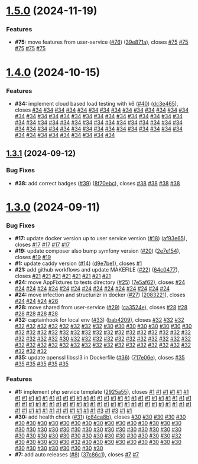 # [1.5.0](https://github.com/VilnaCRM-Org/php-service-template/compare/v1.4.0...v1.5.0) (2024-11-19)

### Features

- **#75:** move features from user-service ([#76](https://github.com/VilnaCRM-Org/php-service-template/issues/76)) ([39e871a](https://github.com/VilnaCRM-Org/php-service-template/commit/39e871a0d22fbde803319a3d3b97ee8d230e9744)), closes [#75](https://github.com/VilnaCRM-Org/php-service-template/issues/75) [#75](https://github.com/VilnaCRM-Org/php-service-template/issues/75) [#75](https://github.com/VilnaCRM-Org/php-service-template/issues/75) [#75](https://github.com/VilnaCRM-Org/php-service-template/issues/75) [#75](https://github.com/VilnaCRM-Org/php-service-template/issues/75)

# [1.4.0](https://github.com/VilnaCRM-Org/php-service-template/compare/v1.3.1...v1.4.0) (2024-10-15)

### Features

- **#34:** implement cloud based load testing with k6 ([#40](https://github.com/VilnaCRM-Org/php-service-template/issues/40)) ([dc3e465](https://github.com/VilnaCRM-Org/php-service-template/commit/dc3e465e4d95a02635fbf3062a176d8bb3128822)), closes [#34](https://github.com/VilnaCRM-Org/php-service-template/issues/34) [#34](https://github.com/VilnaCRM-Org/php-service-template/issues/34) [#34](https://github.com/VilnaCRM-Org/php-service-template/issues/34) [#34](https://github.com/VilnaCRM-Org/php-service-template/issues/34) [#34](https://github.com/VilnaCRM-Org/php-service-template/issues/34) [#34](https://github.com/VilnaCRM-Org/php-service-template/issues/34) [#34](https://github.com/VilnaCRM-Org/php-service-template/issues/34) [#34](https://github.com/VilnaCRM-Org/php-service-template/issues/34) [#34](https://github.com/VilnaCRM-Org/php-service-template/issues/34) [#34](https://github.com/VilnaCRM-Org/php-service-template/issues/34) [#34](https://github.com/VilnaCRM-Org/php-service-template/issues/34) [#34](https://github.com/VilnaCRM-Org/php-service-template/issues/34) [#34](https://github.com/VilnaCRM-Org/php-service-template/issues/34) [#34](https://github.com/VilnaCRM-Org/php-service-template/issues/34) [#34](https://github.com/VilnaCRM-Org/php-service-template/issues/34) [#34](https://github.com/VilnaCRM-Org/php-service-template/issues/34) [#34](https://github.com/VilnaCRM-Org/php-service-template/issues/34) [#34](https://github.com/VilnaCRM-Org/php-service-template/issues/34) [#34](https://github.com/VilnaCRM-Org/php-service-template/issues/34) [#34](https://github.com/VilnaCRM-Org/php-service-template/issues/34) [#34](https://github.com/VilnaCRM-Org/php-service-template/issues/34) [#34](https://github.com/VilnaCRM-Org/php-service-template/issues/34) [#34](https://github.com/VilnaCRM-Org/php-service-template/issues/34) [#34](https://github.com/VilnaCRM-Org/php-service-template/issues/34) [#34](https://github.com/VilnaCRM-Org/php-service-template/issues/34) [#34](https://github.com/VilnaCRM-Org/php-service-template/issues/34) [#34](https://github.com/VilnaCRM-Org/php-service-template/issues/34) [#34](https://github.com/VilnaCRM-Org/php-service-template/issues/34) [#34](https://github.com/VilnaCRM-Org/php-service-template/issues/34) [#34](https://github.com/VilnaCRM-Org/php-service-template/issues/34) [#34](https://github.com/VilnaCRM-Org/php-service-template/issues/34) [#34](https://github.com/VilnaCRM-Org/php-service-template/issues/34) [#34](https://github.com/VilnaCRM-Org/php-service-template/issues/34) [#34](https://github.com/VilnaCRM-Org/php-service-template/issues/34) [#34](https://github.com/VilnaCRM-Org/php-service-template/issues/34) [#34](https://github.com/VilnaCRM-Org/php-service-template/issues/34) [#34](https://github.com/VilnaCRM-Org/php-service-template/issues/34) [#34](https://github.com/VilnaCRM-Org/php-service-template/issues/34) [#34](https://github.com/VilnaCRM-Org/php-service-template/issues/34) [#34](https://github.com/VilnaCRM-Org/php-service-template/issues/34) [#34](https://github.com/VilnaCRM-Org/php-service-template/issues/34) [#34](https://github.com/VilnaCRM-Org/php-service-template/issues/34) [#34](https://github.com/VilnaCRM-Org/php-service-template/issues/34) [#34](https://github.com/VilnaCRM-Org/php-service-template/issues/34) [#34](https://github.com/VilnaCRM-Org/php-service-template/issues/34) [#34](https://github.com/VilnaCRM-Org/php-service-template/issues/34) [#34](https://github.com/VilnaCRM-Org/php-service-template/issues/34) [#34](https://github.com/VilnaCRM-Org/php-service-template/issues/34) [#34](https://github.com/VilnaCRM-Org/php-service-template/issues/34) [#34](https://github.com/VilnaCRM-Org/php-service-template/issues/34) [#34](https://github.com/VilnaCRM-Org/php-service-template/issues/34) [#34](https://github.com/VilnaCRM-Org/php-service-template/issues/34) [#34](https://github.com/VilnaCRM-Org/php-service-template/issues/34) [#34](https://github.com/VilnaCRM-Org/php-service-template/issues/34) [#34](https://github.com/VilnaCRM-Org/php-service-template/issues/34) [#34](https://github.com/VilnaCRM-Org/php-service-template/issues/34) [#34](https://github.com/VilnaCRM-Org/php-service-template/issues/34) [#34](https://github.com/VilnaCRM-Org/php-service-template/issues/34) [#34](https://github.com/VilnaCRM-Org/php-service-template/issues/34) [#34](https://github.com/VilnaCRM-Org/php-service-template/issues/34) [#34](https://github.com/VilnaCRM-Org/php-service-template/issues/34) [#34](https://github.com/VilnaCRM-Org/php-service-template/issues/34) [#34](https://github.com/VilnaCRM-Org/php-service-template/issues/34) [#34](https://github.com/VilnaCRM-Org/php-service-template/issues/34) [#34](https://github.com/VilnaCRM-Org/php-service-template/issues/34) [#34](https://github.com/VilnaCRM-Org/php-service-template/issues/34) [#34](https://github.com/VilnaCRM-Org/php-service-template/issues/34) [#34](https://github.com/VilnaCRM-Org/php-service-template/issues/34)

## [1.3.1](https://github.com/VilnaCRM-Org/php-service-template/compare/v1.3.0...v1.3.1) (2024-09-12)

### Bug Fixes

- **#38:** add correct badges ([#39](https://github.com/VilnaCRM-Org/php-service-template/issues/39)) ([8f70ebc](https://github.com/VilnaCRM-Org/php-service-template/commit/8f70ebcd138b10fe99c189a24c45aee935a7fdd3)), closes [#38](https://github.com/VilnaCRM-Org/php-service-template/issues/38) [#38](https://github.com/VilnaCRM-Org/php-service-template/issues/38) [#38](https://github.com/VilnaCRM-Org/php-service-template/issues/38) [#38](https://github.com/VilnaCRM-Org/php-service-template/issues/38)

# [1.3.0](https://github.com/VilnaCRM-Org/php-service-template/compare/2925a5558f9940c63fbecd19ae5b37c01049bd5f...v1.3.0) (2024-09-11)

### Bug Fixes

- **#17:** update docker version up to user service version ([#18](https://github.com/VilnaCRM-Org/php-service-template/issues/18)) ([af93e65](https://github.com/VilnaCRM-Org/php-service-template/commit/af93e65ecc9231a9d2d3cc634e7a2ad13dd0715b)), closes [#17](https://github.com/VilnaCRM-Org/php-service-template/issues/17) [#17](https://github.com/VilnaCRM-Org/php-service-template/issues/17) [#17](https://github.com/VilnaCRM-Org/php-service-template/issues/17) [#17](https://github.com/VilnaCRM-Org/php-service-template/issues/17)
- **#19:** update composer also bump symfony version ([#20](https://github.com/VilnaCRM-Org/php-service-template/issues/20)) ([2e7e154](https://github.com/VilnaCRM-Org/php-service-template/commit/2e7e1543a92cf06a0a3625d283a484979105ba3e)), closes [#19](https://github.com/VilnaCRM-Org/php-service-template/issues/19) [#19](https://github.com/VilnaCRM-Org/php-service-template/issues/19)
- **#1:** update caddy version ([#14](https://github.com/VilnaCRM-Org/php-service-template/issues/14)) ([d9e7be1](https://github.com/VilnaCRM-Org/php-service-template/commit/d9e7be12eb615dbff78cf60592fc584426d6cf08)), closes [#1](https://github.com/VilnaCRM-Org/php-service-template/issues/1)
- **#21:** add github workflows and update MAKEFILE ([#22](https://github.com/VilnaCRM-Org/php-service-template/issues/22)) ([64c0477](https://github.com/VilnaCRM-Org/php-service-template/commit/64c047720ec823b589145b4a7da1745bb24d0202)), closes [#21](https://github.com/VilnaCRM-Org/php-service-template/issues/21) [#21](https://github.com/VilnaCRM-Org/php-service-template/issues/21) [#21](https://github.com/VilnaCRM-Org/php-service-template/issues/21) [#21](https://github.com/VilnaCRM-Org/php-service-template/issues/21) [#21](https://github.com/VilnaCRM-Org/php-service-template/issues/21) [#21](https://github.com/VilnaCRM-Org/php-service-template/issues/21) [#21](https://github.com/VilnaCRM-Org/php-service-template/issues/21) [#21](https://github.com/VilnaCRM-Org/php-service-template/issues/21)
- **#24:** move AppFixtures to tests directory ([#25](https://github.com/VilnaCRM-Org/php-service-template/issues/25)) ([7e5af62](https://github.com/VilnaCRM-Org/php-service-template/commit/7e5af62c6bb3e65c244c200db13cbab66ff7cd21)), closes [#24](https://github.com/VilnaCRM-Org/php-service-template/issues/24) [#24](https://github.com/VilnaCRM-Org/php-service-template/issues/24) [#24](https://github.com/VilnaCRM-Org/php-service-template/issues/24) [#24](https://github.com/VilnaCRM-Org/php-service-template/issues/24) [#24](https://github.com/VilnaCRM-Org/php-service-template/issues/24) [#24](https://github.com/VilnaCRM-Org/php-service-template/issues/24) [#24](https://github.com/VilnaCRM-Org/php-service-template/issues/24) [#24](https://github.com/VilnaCRM-Org/php-service-template/issues/24) [#24](https://github.com/VilnaCRM-Org/php-service-template/issues/24) [#24](https://github.com/VilnaCRM-Org/php-service-template/issues/24) [#24](https://github.com/VilnaCRM-Org/php-service-template/issues/24) [#24](https://github.com/VilnaCRM-Org/php-service-template/issues/24) [#24](https://github.com/VilnaCRM-Org/php-service-template/issues/24) [#24](https://github.com/VilnaCRM-Org/php-service-template/issues/24) [#24](https://github.com/VilnaCRM-Org/php-service-template/issues/24)
- **#24:** move infection and structurizr in docker ([#27](https://github.com/VilnaCRM-Org/php-service-template/issues/27)) ([2083221](https://github.com/VilnaCRM-Org/php-service-template/commit/2083221505d836fd10fb15e59a4667f3e772931a)), closes [#24](https://github.com/VilnaCRM-Org/php-service-template/issues/24) [#24](https://github.com/VilnaCRM-Org/php-service-template/issues/24) [#24](https://github.com/VilnaCRM-Org/php-service-template/issues/24) [#26](https://github.com/VilnaCRM-Org/php-service-template/issues/26)
- **#28:** move shared from user-service ([#29](https://github.com/VilnaCRM-Org/php-service-template/issues/29)) ([ca3524e](https://github.com/VilnaCRM-Org/php-service-template/commit/ca3524e73e5d89a113834cd9fc8beee76ae857b2)), closes [#28](https://github.com/VilnaCRM-Org/php-service-template/issues/28) [#28](https://github.com/VilnaCRM-Org/php-service-template/issues/28) [#28](https://github.com/VilnaCRM-Org/php-service-template/issues/28) [#28](https://github.com/VilnaCRM-Org/php-service-template/issues/28) [#28](https://github.com/VilnaCRM-Org/php-service-template/issues/28) [#28](https://github.com/VilnaCRM-Org/php-service-template/issues/28)
- **#32:** captainhook for local env ([#33](https://github.com/VilnaCRM-Org/php-service-template/issues/33)) ([bab4209](https://github.com/VilnaCRM-Org/php-service-template/commit/bab4209bbdde4b0106a22e5bb1458309a15be94a)), closes [#32](https://github.com/VilnaCRM-Org/php-service-template/issues/32) [#32](https://github.com/VilnaCRM-Org/php-service-template/issues/32) [#32](https://github.com/VilnaCRM-Org/php-service-template/issues/32) [#32](https://github.com/VilnaCRM-Org/php-service-template/issues/32) [#32](https://github.com/VilnaCRM-Org/php-service-template/issues/32) [#32](https://github.com/VilnaCRM-Org/php-service-template/issues/32) [#32](https://github.com/VilnaCRM-Org/php-service-template/issues/32) [#32](https://github.com/VilnaCRM-Org/php-service-template/issues/32) [#32](https://github.com/VilnaCRM-Org/php-service-template/issues/32) [#32](https://github.com/VilnaCRM-Org/php-service-template/issues/32) [#32](https://github.com/VilnaCRM-Org/php-service-template/issues/32) [#30](https://github.com/VilnaCRM-Org/php-service-template/issues/30) [#30](https://github.com/VilnaCRM-Org/php-service-template/issues/30) [#30](https://github.com/VilnaCRM-Org/php-service-template/issues/30) [#30](https://github.com/VilnaCRM-Org/php-service-template/issues/30) [#30](https://github.com/VilnaCRM-Org/php-service-template/issues/30) [#30](https://github.com/VilnaCRM-Org/php-service-template/issues/30) [#30](https://github.com/VilnaCRM-Org/php-service-template/issues/30) [#30](https://github.com/VilnaCRM-Org/php-service-template/issues/30) [#32](https://github.com/VilnaCRM-Org/php-service-template/issues/32) [#32](https://github.com/VilnaCRM-Org/php-service-template/issues/32) [#32](https://github.com/VilnaCRM-Org/php-service-template/issues/32) [#32](https://github.com/VilnaCRM-Org/php-service-template/issues/32) [#32](https://github.com/VilnaCRM-Org/php-service-template/issues/32) [#32](https://github.com/VilnaCRM-Org/php-service-template/issues/32) [#32](https://github.com/VilnaCRM-Org/php-service-template/issues/32) [#32](https://github.com/VilnaCRM-Org/php-service-template/issues/32) [#32](https://github.com/VilnaCRM-Org/php-service-template/issues/32) [#32](https://github.com/VilnaCRM-Org/php-service-template/issues/32) [#32](https://github.com/VilnaCRM-Org/php-service-template/issues/32) [#32](https://github.com/VilnaCRM-Org/php-service-template/issues/32) [#32](https://github.com/VilnaCRM-Org/php-service-template/issues/32) [#32](https://github.com/VilnaCRM-Org/php-service-template/issues/32) [#32](https://github.com/VilnaCRM-Org/php-service-template/issues/32) [#32](https://github.com/VilnaCRM-Org/php-service-template/issues/32) [#32](https://github.com/VilnaCRM-Org/php-service-template/issues/32) [#32](https://github.com/VilnaCRM-Org/php-service-template/issues/32) [#32](https://github.com/VilnaCRM-Org/php-service-template/issues/32) [#32](https://github.com/VilnaCRM-Org/php-service-template/issues/32) [#30](https://github.com/VilnaCRM-Org/php-service-template/issues/30) [#32](https://github.com/VilnaCRM-Org/php-service-template/issues/32) [#32](https://github.com/VilnaCRM-Org/php-service-template/issues/32) [#32](https://github.com/VilnaCRM-Org/php-service-template/issues/32) [#32](https://github.com/VilnaCRM-Org/php-service-template/issues/32) [#32](https://github.com/VilnaCRM-Org/php-service-template/issues/32) [#32](https://github.com/VilnaCRM-Org/php-service-template/issues/32) [#32](https://github.com/VilnaCRM-Org/php-service-template/issues/32) [#32](https://github.com/VilnaCRM-Org/php-service-template/issues/32) [#32](https://github.com/VilnaCRM-Org/php-service-template/issues/32) [#32](https://github.com/VilnaCRM-Org/php-service-template/issues/32) [#32](https://github.com/VilnaCRM-Org/php-service-template/issues/32) [#32](https://github.com/VilnaCRM-Org/php-service-template/issues/32) [#32](https://github.com/VilnaCRM-Org/php-service-template/issues/32) [#32](https://github.com/VilnaCRM-Org/php-service-template/issues/32) [#32](https://github.com/VilnaCRM-Org/php-service-template/issues/32) [#32](https://github.com/VilnaCRM-Org/php-service-template/issues/32) [#32](https://github.com/VilnaCRM-Org/php-service-template/issues/32) [#32](https://github.com/VilnaCRM-Org/php-service-template/issues/32) [#32](https://github.com/VilnaCRM-Org/php-service-template/issues/32) [#32](https://github.com/VilnaCRM-Org/php-service-template/issues/32) [#32](https://github.com/VilnaCRM-Org/php-service-template/issues/32) [#32](https://github.com/VilnaCRM-Org/php-service-template/issues/32) [#32](https://github.com/VilnaCRM-Org/php-service-template/issues/32) [#32](https://github.com/VilnaCRM-Org/php-service-template/issues/32) [#32](https://github.com/VilnaCRM-Org/php-service-template/issues/32) [#32](https://github.com/VilnaCRM-Org/php-service-template/issues/32) [#32](https://github.com/VilnaCRM-Org/php-service-template/issues/32) [#32](https://github.com/VilnaCRM-Org/php-service-template/issues/32) [#32](https://github.com/VilnaCRM-Org/php-service-template/issues/32) [#32](https://github.com/VilnaCRM-Org/php-service-template/issues/32)
- **#35:** update openssl libssl3 in Dockerfile ([#36](https://github.com/VilnaCRM-Org/php-service-template/issues/36)) ([717e06e](https://github.com/VilnaCRM-Org/php-service-template/commit/717e06ebbe2ffc4af5540a242be08c823a4947f5)), closes [#35](https://github.com/VilnaCRM-Org/php-service-template/issues/35) [#35](https://github.com/VilnaCRM-Org/php-service-template/issues/35) [#35](https://github.com/VilnaCRM-Org/php-service-template/issues/35) [#35](https://github.com/VilnaCRM-Org/php-service-template/issues/35) [#35](https://github.com/VilnaCRM-Org/php-service-template/issues/35) [#35](https://github.com/VilnaCRM-Org/php-service-template/issues/35)

### Features

- **#1:** implement php service template ([2925a55](https://github.com/VilnaCRM-Org/php-service-template/commit/2925a5558f9940c63fbecd19ae5b37c01049bd5f)), closes [#1](https://github.com/VilnaCRM-Org/php-service-template/issues/1) [#1](https://github.com/VilnaCRM-Org/php-service-template/issues/1) [#1](https://github.com/VilnaCRM-Org/php-service-template/issues/1) [#1](https://github.com/VilnaCRM-Org/php-service-template/issues/1) [#1](https://github.com/VilnaCRM-Org/php-service-template/issues/1) [#1](https://github.com/VilnaCRM-Org/php-service-template/issues/1) [#1](https://github.com/VilnaCRM-Org/php-service-template/issues/1) [#1](https://github.com/VilnaCRM-Org/php-service-template/issues/1) [#1](https://github.com/VilnaCRM-Org/php-service-template/issues/1) [#1](https://github.com/VilnaCRM-Org/php-service-template/issues/1) [#1](https://github.com/VilnaCRM-Org/php-service-template/issues/1) [#1](https://github.com/VilnaCRM-Org/php-service-template/issues/1) [#1](https://github.com/VilnaCRM-Org/php-service-template/issues/1) [#1](https://github.com/VilnaCRM-Org/php-service-template/issues/1) [#1](https://github.com/VilnaCRM-Org/php-service-template/issues/1) [#1](https://github.com/VilnaCRM-Org/php-service-template/issues/1) [#1](https://github.com/VilnaCRM-Org/php-service-template/issues/1) [#1](https://github.com/VilnaCRM-Org/php-service-template/issues/1) [#1](https://github.com/VilnaCRM-Org/php-service-template/issues/1) [#1](https://github.com/VilnaCRM-Org/php-service-template/issues/1) [#1](https://github.com/VilnaCRM-Org/php-service-template/issues/1) [#1](https://github.com/VilnaCRM-Org/php-service-template/issues/1) [#1](https://github.com/VilnaCRM-Org/php-service-template/issues/1) [#1](https://github.com/VilnaCRM-Org/php-service-template/issues/1) [#1](https://github.com/VilnaCRM-Org/php-service-template/issues/1) [#1](https://github.com/VilnaCRM-Org/php-service-template/issues/1) [#1](https://github.com/VilnaCRM-Org/php-service-template/issues/1) [#1](https://github.com/VilnaCRM-Org/php-service-template/issues/1) [#1](https://github.com/VilnaCRM-Org/php-service-template/issues/1) [#1](https://github.com/VilnaCRM-Org/php-service-template/issues/1) [#1](https://github.com/VilnaCRM-Org/php-service-template/issues/1) [#1](https://github.com/VilnaCRM-Org/php-service-template/issues/1) [#1](https://github.com/VilnaCRM-Org/php-service-template/issues/1) [#1](https://github.com/VilnaCRM-Org/php-service-template/issues/1) [#1](https://github.com/VilnaCRM-Org/php-service-template/issues/1) [#1](https://github.com/VilnaCRM-Org/php-service-template/issues/1) [#1](https://github.com/VilnaCRM-Org/php-service-template/issues/1) [#1](https://github.com/VilnaCRM-Org/php-service-template/issues/1) [#1](https://github.com/VilnaCRM-Org/php-service-template/issues/1) [#1](https://github.com/VilnaCRM-Org/php-service-template/issues/1) [#1](https://github.com/VilnaCRM-Org/php-service-template/issues/1) [#1](https://github.com/VilnaCRM-Org/php-service-template/issues/1) [#1](https://github.com/VilnaCRM-Org/php-service-template/issues/1) [#1](https://github.com/VilnaCRM-Org/php-service-template/issues/1) [#1](https://github.com/VilnaCRM-Org/php-service-template/issues/1) [#1](https://github.com/VilnaCRM-Org/php-service-template/issues/1) [#1](https://github.com/VilnaCRM-Org/php-service-template/issues/1) [#1](https://github.com/VilnaCRM-Org/php-service-template/issues/1) [#1](https://github.com/VilnaCRM-Org/php-service-template/issues/1) [#1](https://github.com/VilnaCRM-Org/php-service-template/issues/1) [#1](https://github.com/VilnaCRM-Org/php-service-template/issues/1) [#1](https://github.com/VilnaCRM-Org/php-service-template/issues/1) [#1](https://github.com/VilnaCRM-Org/php-service-template/issues/1) [#1](https://github.com/VilnaCRM-Org/php-service-template/issues/1) [#1](https://github.com/VilnaCRM-Org/php-service-template/issues/1) [#1](https://github.com/VilnaCRM-Org/php-service-template/issues/1) [#1](https://github.com/VilnaCRM-Org/php-service-template/issues/1) [#1](https://github.com/VilnaCRM-Org/php-service-template/issues/1) [#1](https://github.com/VilnaCRM-Org/php-service-template/issues/1) [#1](https://github.com/VilnaCRM-Org/php-service-template/issues/1) [#1](https://github.com/VilnaCRM-Org/php-service-template/issues/1) [#1](https://github.com/VilnaCRM-Org/php-service-template/issues/1) [#1](https://github.com/VilnaCRM-Org/php-service-template/issues/1) [#1](https://github.com/VilnaCRM-Org/php-service-template/issues/1) [#1](https://github.com/VilnaCRM-Org/php-service-template/issues/1) [#1](https://github.com/VilnaCRM-Org/php-service-template/issues/1) [#1](https://github.com/VilnaCRM-Org/php-service-template/issues/1) [#1](https://github.com/VilnaCRM-Org/php-service-template/issues/1) [#1](https://github.com/VilnaCRM-Org/php-service-template/issues/1) [#1](https://github.com/VilnaCRM-Org/php-service-template/issues/1) [#3](https://github.com/VilnaCRM-Org/php-service-template/issues/3) [#1](https://github.com/VilnaCRM-Org/php-service-template/issues/1) [#3](https://github.com/VilnaCRM-Org/php-service-template/issues/3) [#1](https://github.com/VilnaCRM-Org/php-service-template/issues/1) [#1](https://github.com/VilnaCRM-Org/php-service-template/issues/1)
- **#30:** add health check ([#31](https://github.com/VilnaCRM-Org/php-service-template/issues/31)) ([c84ca8b](https://github.com/VilnaCRM-Org/php-service-template/commit/c84ca8b22a6d780afe10346348247faa41bea901)), closes [#30](https://github.com/VilnaCRM-Org/php-service-template/issues/30) [#30](https://github.com/VilnaCRM-Org/php-service-template/issues/30) [#30](https://github.com/VilnaCRM-Org/php-service-template/issues/30) [#30](https://github.com/VilnaCRM-Org/php-service-template/issues/30) [#30](https://github.com/VilnaCRM-Org/php-service-template/issues/30) [#30](https://github.com/VilnaCRM-Org/php-service-template/issues/30) [#30](https://github.com/VilnaCRM-Org/php-service-template/issues/30) [#30](https://github.com/VilnaCRM-Org/php-service-template/issues/30) [#30](https://github.com/VilnaCRM-Org/php-service-template/issues/30) [#30](https://github.com/VilnaCRM-Org/php-service-template/issues/30) [#30](https://github.com/VilnaCRM-Org/php-service-template/issues/30) [#30](https://github.com/VilnaCRM-Org/php-service-template/issues/30) [#30](https://github.com/VilnaCRM-Org/php-service-template/issues/30) [#30](https://github.com/VilnaCRM-Org/php-service-template/issues/30) [#30](https://github.com/VilnaCRM-Org/php-service-template/issues/30) [#30](https://github.com/VilnaCRM-Org/php-service-template/issues/30) [#30](https://github.com/VilnaCRM-Org/php-service-template/issues/30) [#30](https://github.com/VilnaCRM-Org/php-service-template/issues/30) [#30](https://github.com/VilnaCRM-Org/php-service-template/issues/30) [#30](https://github.com/VilnaCRM-Org/php-service-template/issues/30) [#30](https://github.com/VilnaCRM-Org/php-service-template/issues/30) [#30](https://github.com/VilnaCRM-Org/php-service-template/issues/30) [#30](https://github.com/VilnaCRM-Org/php-service-template/issues/30) [#30](https://github.com/VilnaCRM-Org/php-service-template/issues/30) [#30](https://github.com/VilnaCRM-Org/php-service-template/issues/30) [#30](https://github.com/VilnaCRM-Org/php-service-template/issues/30) [#30](https://github.com/VilnaCRM-Org/php-service-template/issues/30) [#30](https://github.com/VilnaCRM-Org/php-service-template/issues/30) [#30](https://github.com/VilnaCRM-Org/php-service-template/issues/30) [#30](https://github.com/VilnaCRM-Org/php-service-template/issues/30) [#30](https://github.com/VilnaCRM-Org/php-service-template/issues/30) [#30](https://github.com/VilnaCRM-Org/php-service-template/issues/30) [#30](https://github.com/VilnaCRM-Org/php-service-template/issues/30) [#30](https://github.com/VilnaCRM-Org/php-service-template/issues/30) [#30](https://github.com/VilnaCRM-Org/php-service-template/issues/30) [#30](https://github.com/VilnaCRM-Org/php-service-template/issues/30) [#30](https://github.com/VilnaCRM-Org/php-service-template/issues/30) [#30](https://github.com/VilnaCRM-Org/php-service-template/issues/30) [#30](https://github.com/VilnaCRM-Org/php-service-template/issues/30) [#30](https://github.com/VilnaCRM-Org/php-service-template/issues/30) [#30](https://github.com/VilnaCRM-Org/php-service-template/issues/30) [#30](https://github.com/VilnaCRM-Org/php-service-template/issues/30) [#30](https://github.com/VilnaCRM-Org/php-service-template/issues/30) [#30](https://github.com/VilnaCRM-Org/php-service-template/issues/30) [#30](https://github.com/VilnaCRM-Org/php-service-template/issues/30) [#30](https://github.com/VilnaCRM-Org/php-service-template/issues/30) [#30](https://github.com/VilnaCRM-Org/php-service-template/issues/30) [#30](https://github.com/VilnaCRM-Org/php-service-template/issues/30) [#30](https://github.com/VilnaCRM-Org/php-service-template/issues/30) [#32](https://github.com/VilnaCRM-Org/php-service-template/issues/32) [#30](https://github.com/VilnaCRM-Org/php-service-template/issues/30) [#30](https://github.com/VilnaCRM-Org/php-service-template/issues/30) [#30](https://github.com/VilnaCRM-Org/php-service-template/issues/30) [#30](https://github.com/VilnaCRM-Org/php-service-template/issues/30) [#30](https://github.com/VilnaCRM-Org/php-service-template/issues/30) [#32](https://github.com/VilnaCRM-Org/php-service-template/issues/32) [#30](https://github.com/VilnaCRM-Org/php-service-template/issues/30) [#30](https://github.com/VilnaCRM-Org/php-service-template/issues/30) [#30](https://github.com/VilnaCRM-Org/php-service-template/issues/30) [#30](https://github.com/VilnaCRM-Org/php-service-template/issues/30) [#30](https://github.com/VilnaCRM-Org/php-service-template/issues/30) [#30](https://github.com/VilnaCRM-Org/php-service-template/issues/30) [#30](https://github.com/VilnaCRM-Org/php-service-template/issues/30) [#30](https://github.com/VilnaCRM-Org/php-service-template/issues/30) [#30](https://github.com/VilnaCRM-Org/php-service-template/issues/30) [#30](https://github.com/VilnaCRM-Org/php-service-template/issues/30) [#30](https://github.com/VilnaCRM-Org/php-service-template/issues/30) [#30](https://github.com/VilnaCRM-Org/php-service-template/issues/30) [#30](https://github.com/VilnaCRM-Org/php-service-template/issues/30) [#30](https://github.com/VilnaCRM-Org/php-service-template/issues/30) [#30](https://github.com/VilnaCRM-Org/php-service-template/issues/30) [#30](https://github.com/VilnaCRM-Org/php-service-template/issues/30) [#30](https://github.com/VilnaCRM-Org/php-service-template/issues/30)
- **#7:** add auto releases ([#8](https://github.com/VilnaCRM-Org/php-service-template/issues/8)) ([37c86c1](https://github.com/VilnaCRM-Org/php-service-template/commit/37c86c1dde8b43ea2de2894245416c62595b1511)), closes [#7](https://github.com/VilnaCRM-Org/php-service-template/issues/7) [#7](https://github.com/VilnaCRM-Org/php-service-template/issues/7)
